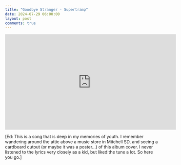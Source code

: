 ```yaml
---
title: "Goodbye Stranger - Supertramp"
date: 2024-07-29 06:00:00
layout: post
comments: true
---
```


<iframe width="560" height="315" src="https://www.youtube.com/embed/u8pVZ5hTGJQ?si=8aQjXEwxZfufFBlJ" title="YouTube video player" frameborder="0" allow="accelerometer; autoplay; clipboard-write; encrypted-media; gyroscope; picture-in-picture; web-share" referrerpolicy="strict-origin-when-cross-origin" allowfullscreen></iframe>

[Ed: This is a song that is deep in my memories of youth. I remember wandering around the attic above a music store in Mitchell SD, and seeing a cardboard cutout (or maybe it was a poster...) of this album cover. I never listened to the lyrics very closely as a kid, but liked the tune a lot. So here you go.]
